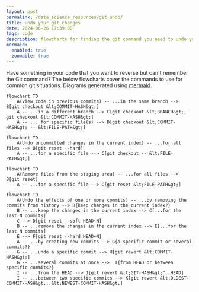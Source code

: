 ```yaml
---
layout: post
permalink: /data_science_resources/git_undo/
title: undo your git changes
date: 2024-06-26 17:39:00
tags: code
description: flowcharts for finding the git command you need to undo your changes in git.
mermaid:
  enabled: true
  zoomable: true
---
```


Have something in your code that you want to reverse but can't remember the Git command? The below flowcharts cover the commands to use for common git situations. Diagrams generated using [mermaid](https://mermaid-js.github.io/mermaid/).

```mermaid
flowchart TD
    A(View code in previous commits) -- ...in the same branch --> B[git checkout &lt;COMMIT-HASH&gt;]
    A -- ...in a different branch --> C[git checkout &lt;BRANCH&gt;, git checkout &lt;COMMIT-HASH&gt;]
    A -- ... for specific file(s) --> D[git checkout &lt;COMMIT-HASH&gt; -- &lt;FILE-PATH&gt;]
```

```mermaid
flowchart TD
    A(Undo uncommitted changes in the current index) -- ...for all files --> B[git reset --hard]
    A -- ...for a specific file --> C[git checkout -- &lt;FILE-PATH&gt;]
```

```mermaid
flowchart TD
    A(Remove files from the staging area) -- ...for all files --> B[git reset]
    A -- ...for a specific file --> C[git reset &lt;FILE-PATH&gt;]
```

```mermaid
flowchart TD
    A(Undo the effects of one or more commits) -- ...by removing the commits from history --> B{keep changes in the current index?}
    B -- ...keep the changes in the current index --> C[...for the last N commits]
    C --> D[git reset --soft HEAD~N]
    B -- ...remove the changes in the current index --> E[...for the last N commits]
    E --> F[git reset --hard HEAD~N]
    A -- ...by creating new commits --> G{a specific commit or several commits?}
    G -- ...undo a specific commit --> H[git revert &lt;COMMIT-HASH&gt;]
    G -- ...several commits at once -->  I{from HEAD or between specific commits?}
    I -- ...from the HEAD --> J[git revert &lt;GIT-HASH&gt;^..HEAD]
    I -- ...between two specific commits --> K[git revert &lt;OLDEST-COMMIT-HASH&gt;..&lt;NEWEST-COMMIT-HASH&gt;]
```
